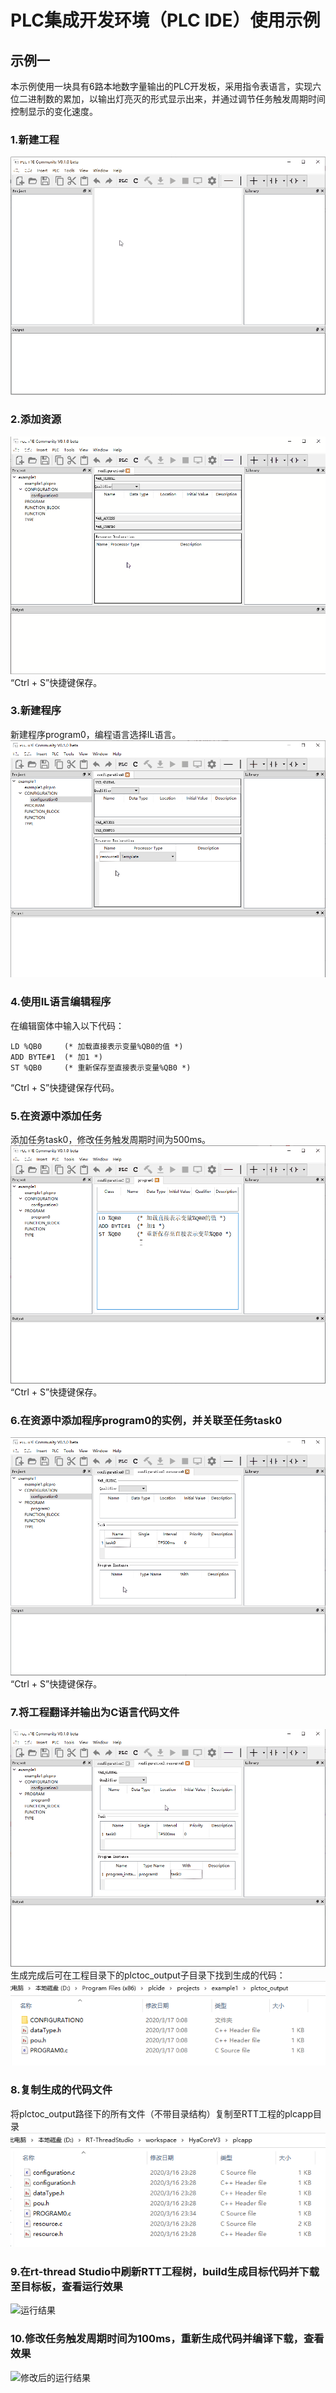 PLC集成开发环境（PLC IDE）使用示例
================================
 
## 示例一
本示例使用一块具有6路本地数字量输出的PLC开发板，采用指令表语言，实现六位二进制数的累加，以输出灯亮灭的形式显示出来，并通过调节任务触发周期时间控制显示的变化速度。

### 1.新建工程
![新建工程](images/new_project.gif)

### 2.添加资源
![添加资源](images/add_resource.gif)
“Ctrl + S”快捷键保存。

### 3.新建程序
新建程序program0，编程语言选择IL语言。
![新建程序](images/add_program.gif)

### 4.使用IL语言编辑程序
在编辑窗体中输入以下代码：
```
LD %QB0     (* 加载直接表示变量%QB0的值 *)
ADD BYTE#1  (* 加1 *)
ST %QB0     (* 重新保存至直接表示变量%QB0 *)
```
“Ctrl + S”快捷键保存代码。

### 5.在资源中添加任务
添加任务task0，修改任务触发周期时间为500ms。
![添加任务](images/add_task.gif)
“Ctrl + S”快捷键保存。

### 6.在资源中添加程序program0的实例，并关联至任务task0
![添加程序实例](images/add_program_instance.gif)
“Ctrl + S”快捷键保存。

### 7.将工程翻译并输出为C语言代码文件
![翻译生成C语言代码文件](images/c_files_generate.gif)
生成完成后可在工程目录下的plctoc_output子目录下找到生成的代码：
![生成的代码目录](images/plctoc_output.png)

### 8.复制生成的代码文件
将plctoc_output路径下的所有文件（不带目录结构）复制至RTT工程的plcapp目录
![plcapp目录](images/plcapp_directory_show.png)

### 9.在rt-thread Studio中刷新RTT工程树，build生成目标代码并下载至目标板，查看运行效果
![运行结果](images/show_result.gif)

### 10.修改任务触发周期时间为100ms，重新生成代码并编译下载，查看效果
![修改后的运行结果](images/show_result1.gif)